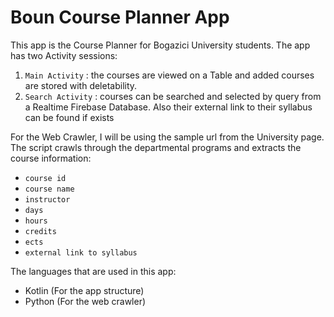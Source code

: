 # Boun Course Planner App

This app is the Course Planner for Bogazici University students. The app has two Activity sessions:
1. `Main Activity` : the courses are viewed on a Table and added courses are stored with deletability.
2. `Search Activity` : courses can be searched and selected by query from a Realtime Firebase Database. Also their external link to their syllabus can be found if exists

For the Web Crawler, I will be using the sample url from the University page. The script crawls through the departmental programs and extracts the course information:
- `course id`
- `course name`
- `instructor`
- `days`
- `hours`
- `credits`
- `ects`
- `external link to syllabus`

The languages that are used in this app:
- Kotlin (For the app structure)
- Python (For the web crawler)
